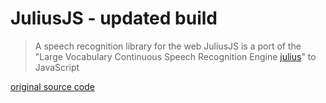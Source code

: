 JuliusJS - updated build
====

> A speech recognition library for the web
JuliusJS is a port of the "Large Vocabulary Continuous Speech Recognition
Engine [julius](https://https://github.com/julius-speech/julius)"
to JavaScript

[original source code](https://https://github.com/zzmp/juliusjs/)

